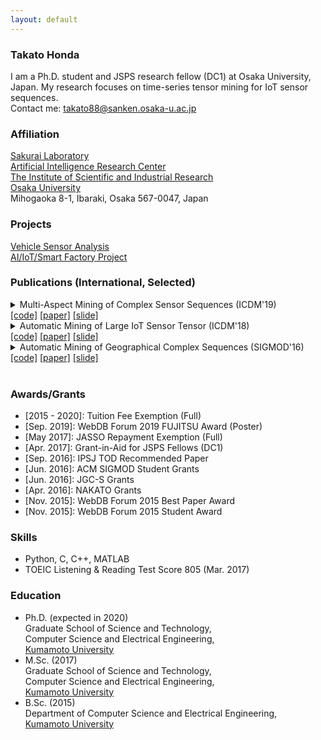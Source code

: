 ```yaml
---
layout: default
---
```


### Takato Honda
I am a Ph.D. student and JSPS research fellow (DC1) at Osaka University, Japan. My research focuses on time-series tensor mining for IoT sensor sequences.  
Contact me: <takato88@sanken.osaka-u.ac.jp>  

### Affiliation
[Sakurai Laboratory](https://www.dm.sanken.osaka-u.ac.jp)  
[Artificial Intelligence Research Center](https://www.sanken.osaka-u.ac.jp/organization/ai_center/)  
[The Institute of Scientific and Industrial Research](https://www.sanken.osaka-u.ac.jp/en/)  
[Osaka University](https://www.osaka-u.ac.jp/en/index.html)  
Mihogaoka 8-1, Ibaraki, Osaka 567-0047, Japan  

### Projects
[Vehicle Sensor Analysis](https://www.dm.sanken.osaka-u.ac.jp/industry/project_vehicle/)  
[AI/IoT/Smart Factory Project](https://www.dm.sanken.osaka-u.ac.jp/industry/project_smart/)  

### Publications (International, Selected)
<details>
<summary>
Multi-Aspect Mining of Complex Sensor Sequences (ICDM'19)<br>
<a href="https://github.com/TakatoHonda/CubeMarker">[code]</a>
<a href="https://github.com/TakatoHonda/CubeMarker">[paper]</a>
<a href="https://github.com/TakatoHonda/CubeMarker">[slide]</a>
</summary>
Takato Honda, Yasuko Matsubara, Ryo Neyama, Mutsumi Abe, Yasushi Sakurai: <u>``Multi-Aspect Mining of Complex Sensor Sequences”</u>, IEEE International Conference on Data Mining (ICDM), Beijing, China, November 8-11, 2019 (Full paper) (Acceptance ratio 9.08%) (to appear).
</details>

<details>
<summary>
Automatic Mining of Large IoT Sensor Tensor (ICDM'18)<br>
<a href="https://ieeexplore.ieee.org/document/8637498">[code]</a>
<a href="https://ieeexplore.ieee.org/document/8637498">[paper]</a>
<a href="https://ieeexplore.ieee.org/document/8637498">[slide]</a>
</summary>
Takato Honda, Yasuko Matsubara, Yasushi Sakurai: <u>``Automatic Mining of Large IoT Sensor Tensor"</u>, IEEE International Conference on Data Mining (ICDM) Ph.D. Forum, Singapore, November 17-20, 2018.
</details>

<details>
<summary>
Automatic Mining of Geographical Complex Sequences (SIGMOD'16)<br>
<a href="https://dl.acm.org/citation.cfm?doid=2926693.2929903">[code]</a>
<a href="https://dl.acm.org/citation.cfm?doid=2926693.2929903">[paper]</a>
<a href="https://dl.acm.org/citation.cfm?doid=2926693.2929903">[slide]</a>
</summary>
Takato Honda: <u>``TrailMarker: Automatic Mining of Geographical Complex Sequences"</u>, ACM SIGMOD International Conference on Management of Data (SIGMOD), Ph.D. Symposium, San Francisco, USA, June 2016. 
</details><br>

### Awards/Grants
- \[2015 - 2020\]: Tuition Fee Exemption (Full)  
- \[Sep. 2019\]: WebDB Forum 2019 FUJITSU Award (Poster)  
- \[May  2017\]: JASSO Repayment Exemption (Full)  
- \[Apr. 2017\]: Grant-in-Aid for JSPS Fellows (DC1)  
- \[Sep. 2016\]: IPSJ TOD Recommended Paper  
- \[Jun. 2016\]: ACM SIGMOD Student Grants  
- \[Jun. 2016\]: JGC-S Grants  
- \[Apr. 2016\]: NAKATO Grants  
- \[Nov. 2015\]: WebDB Forum 2015 Best Paper Award  
- \[Nov. 2015\]: WebDB Forum 2015 Student Award  

### Skills
- Python, C, C++, MATLAB  
- TOEIC Listening & Reading Test Score 805 (Mar. 2017)  

### Education
- Ph.D. (expected in 2020)  
    Graduate School of Science and Technology,  
    Computer Science and Electrical Engineering,  
    [Kumamoto University](https://www.kumamoto-u.ac.jp/)
- M.Sc. (2017)  
    Graduate School of Science and Technology,  
    Computer Science and Electrical Engineering,  
    [Kumamoto University](https://www.kumamoto-u.ac.jp/)
- B.Sc. (2015)  
    Department of Computer Science and Electrical Engineering,  
    [Kumamoto University](https://www.kumamoto-u.ac.jp/)


